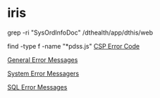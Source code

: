 # iris

grep -ri "SysOrdInfoDoc" /dthealth/app/dthis/web

find -type f -name "*pdss.js"
[CSP Error Code](https://docs.intersystems.com/iris20242/csp/docbook/Doc.View.cls?KEY=GCSP_errorcodes)

[General Error Messages](https://docs.intersystems.com/iris20242/csp/docbook/Doc.View.cls?KEY=RERR_gen)

[System Error Messagers](https://docs.intersystems.com/iris20242/csp/docbook/Doc.View.cls?KEY=RERR_system)

[SQL Error Messages](https://docs.intersystems.com/iris20242/csp/docbook/DocBook.UI.Page.cls?KEY=RERR_sql)
